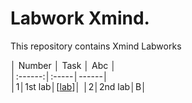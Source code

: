 # Labwork Xmind.

This repository contains Xmind Labworks

│	Number │ Task │  Abc │	
│:------:│:-----│------│	
│1│1st lab│[[lab](hw_opp.xmind)]│
│2│2nd lab│B│	
